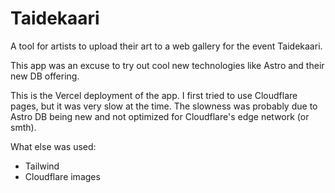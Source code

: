 # Taidekaari

A tool for artists to upload their art to a web gallery for the event Taidekaari.

This app was an excuse to try out cool new technologies like Astro and their new DB offering.

This is the Vercel deployment of the app. I first tried to use Cloudflare pages, but it was very slow at the time. The slowness was probably due to Astro DB being new and not optimized for Cloudflare's edge network (or smth).

What else was used:
- Tailwind
- Cloudflare images
